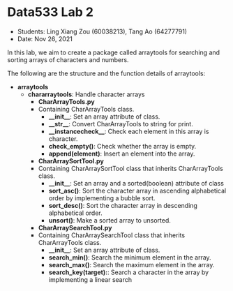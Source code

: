 # Data533 Lab 2
- Students: Ling Xiang Zou (60038213), Tang Ao (64277791)
- Date: Nov 26, 2021

In this lab, we aim to create a package called arraytools for searching and sorting arrays of characters and numbers.

The following are the structure and the function details of arraytools:

- **arraytools**
  - **chararraytools**: Handle character arrays
    - **CharArrayTools.py**
    - Containing CharArrayTools class.
      - **\_\_init\_\_**: Set an array attribute of class.
      - **\_\_str\_\_**: Convert CharArrayTools to string for print.
      - **\_\_instancecheck\_\_**: Check each element in this array is character.
      - **check_empty()**: Check whether the array is empty.
      - **append(element)**: Insert an element into the array.
    - **CharArraySortTool.py**
    - Containing CharArraySortTool class that inherits CharArrayTools class.
      - **\_\_init\_\_**: Set an array and a sorted(boolean) attribute of class 
      - **sort_asc()**: Sort the character array in ascending alphabetical order by implementing a bubble sort.
      - **sort_desc()**: Sort the character array in descending alphabetical order.
      - **unsort()**: Make a sorted array to unsorted.
    - **CharArraySearchTool.py**
    - Containing CharArraySearchTool class that inherits CharArrayTools class.
      - **\_\_init\_\_**: Set an array attribute of class.
      - **search_min()**: Search the minimum element in the array.
      - **search_max()**: Search the maximum element in the array.
      - **search_key(target):**: Search a character in the array by implementing a linear search
